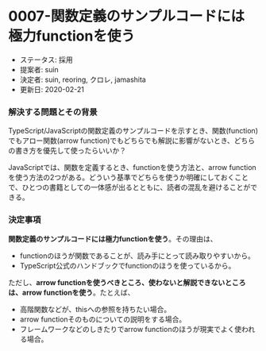 # 0007-関数定義のサンプルコードには極力functionを使う

* ステータス: 採用 
* 提案者: suin
* 決定者: suin, reoring,  クロレ, jamashita
* 更新日: 2020-02-21

### 解決する問題とその背景

TypeScript/JavaScriptの関数定義のサンプルコードを示すとき、関数\(function\)でもアロー関数\(arrow function\)でもどちらでも解説に影響がないとき、どちらの書き方を優先して使ったらいいか？

JavaScriptでは、関数を定義するとき、functionを使う方法と、arrow functionを使う方法の2つがある。どういう基準でどちらを使うか明確にしておくことで、ひとつの書籍としての一体感が出るとともに、読者の混乱を避けることができる。

### 決定事項

**関数定義のサンプルコードには極力functionを使う**。その理由は、

* functionのほうが関数であることが、読み手にとって読み取りやすいから。
* TypeScript公式のハンドブックでfunctionのほうを使っているから。

ただし、**arrow functionを使うべきところ、使わないと解説できないところは、arrow functionを使う**。たとえば、

* 高階関数などが、thisへの参照を持ちたい場合。
* arrow functionそのものについての説明をする場合。
* フレームワークなどのしきたりでarrow functionのほうが現実でよく使われる場合。

